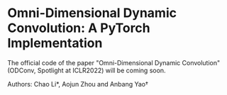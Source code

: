 # Omni-Dimensional Dynamic Convolution: A PyTorch Implementation

The official code of the paper "Omni-Dimensional Dynamic Convolution" (ODConv, Spotlight at ICLR2022) will be coming soon.

Authors: Chao Li*, Aojun Zhou and Anbang Yao†
